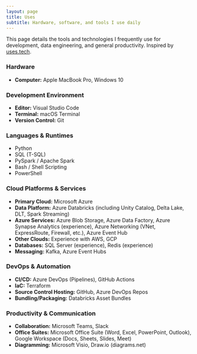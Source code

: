 ```yaml
---
layout: page
title: Uses
subtitle: Hardware, software, and tools I use daily
---
```


This page details the tools and technologies I frequently use for development, data engineering, and general productivity. Inspired by [uses.tech](https://uses.tech/).

### Hardware

*   **Computer:** Apple MacBook Pro, Windows 10 

### Development Environment

*   **Editor:** Visual Studio Code
*   **Terminal:** macOS Terminal 
*   **Version Control:** Git

### Languages & Runtimes

*   Python
*   SQL (T-SQL)
*   PySpark / Apache Spark
*   Bash / Shell Scripting
*   PowerShell

### Cloud Platforms & Services

*   **Primary Cloud:** Microsoft Azure
*   **Data Platform:** Azure Databricks (including Unity Catalog, Delta Lake, DLT, Spark Streaming)
*   **Azure Services:** Azure Blob Storage, Azure Data Factory, Azure Synapse Analytics (experience), Azure Networking (VNet, ExpressRoute, Firewall, etc.), Azure Event Hub
*   **Other Clouds:** Experience with AWS, GCP
*   **Databases:** SQL Server (experience), Redis (experience)
*   **Messaging:** Kafka, Azure Event Hubs

### DevOps & Automation

*   **CI/CD:** Azure DevOps (Pipelines), GitHub Actions
*   **IaC:** Terraform
*   **Source Control Hosting:** GitHub, Azure DevOps Repos
*   **Bundling/Packaging:** Databricks Asset Bundles

### Productivity & Communication

*   **Collaboration:** Microsoft Teams, Slack
*   **Office Suites:** Microsoft Office Suite (Word, Excel, PowerPoint, Outlook), Google Workspace (Docs, Sheets, Slides, Meet)
*   **Diagramming:** Microsoft Visio, Draw.io (diagrams.net)
